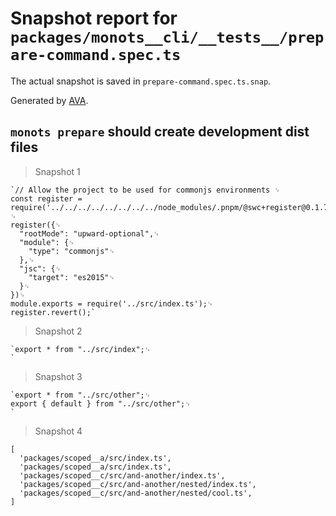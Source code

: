 # Snapshot report for `packages/monots__cli/__tests__/prepare-command.spec.ts`

The actual snapshot is saved in `prepare-command.spec.ts.snap`.

Generated by [AVA](https://avajs.dev).

## `monots prepare` should create development dist files

> Snapshot 1

    `// Allow the project to be used for commonjs environments ␊
    const register = require('../../../../../../../../node_modules/.pnpm/@swc+register@0.1.7_@swc+core@1.2.93/node_modules/@swc/register/lib/index.js');␊
    ␊
    register({␊
      "rootMode": "upward-optional",␊
      "module": {␊
        "type": "commonjs"␊
      },␊
      "jsc": {␊
        "target": "es2015"␊
      }␊
    })␊
    module.exports = require('../src/index.ts');␊
    register.revert();`

> Snapshot 2

    `export * from "../src/index";␊
    `

> Snapshot 3

    `export * from "../src/other";␊
    export { default } from "../src/other";␊
    `

> Snapshot 4

    [
      'packages/scoped__a/src/index.ts',
      'packages/scoped__a/src/index.ts',
      'packages/scoped__c/src/and-another/index.ts',
      'packages/scoped__c/src/and-another/nested/index.ts',
      'packages/scoped__c/src/and-another/nested/cool.ts',
    ]
